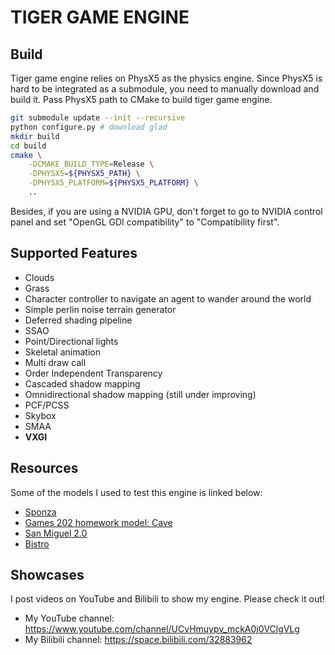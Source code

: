 # TIGER GAME ENGINE

## Build

Tiger game engine relies on PhysX5 as the physics engine.
Since PhysX5 is hard to be integrated as a submodule, you need to manually download and build it.
Pass PhysX5 path to CMake to build tiger game engine.

```bash
git submodule update --init --recursive
python configure.py # download glad
mkdir build
cd build
cmake \
    -DCMAKE_BUILD_TYPE=Release \
    -DPHYSX5=${PHYSX5_PATH} \
    -DPHYSX5_PLATFORM=${PHYSX5_PLATFORM} \
    ..
```

Besides, if you are using a NVIDIA GPU, don't forget to go to NVIDIA control panel
and set "OpenGL GDI compatibility" to "Compatibility first".

## Supported Features

- Clouds
- Grass
- Character controller to navigate an agent to wander around the world
- Simple perlin noise terrain generator
- Deferred shading pipeline
- SSAO
- Point/Directional lights
- Skeletal animation
- Multi draw call
- Order Independent Transparency
- Cascaded shadow mapping
- Omnidirectional shadow mapping (still under improving)
- PCF/PCSS
- Skybox
- SMAA
- **VXGI**

## Resources

Some of the models I used to test this engine is linked below:

- [Sponza](https://github.com/KhronosGroup/glTF-Sample-Models/blob/main/2.0/Sponza/glTF/Sponza.gltf)
- [Games 202 homework model: Cave](https://drive.google.com/drive/folders/1g7gr8XlrlyZllI8f-r4OM-uMdX0KMRWS?usp=drive_link)
- [San Miguel 2.0](https://casual-effects.com/data/)
- [Bistro](https://developer.nvidia.com/orca/amazon-lumberyard-bistro)

## Showcases

I post videos on YouTube and Bilibili to show my engine.
Please check it out!

- My YouTube channel: https://www.youtube.com/channel/UCvHmuypv_mckA0j0VClgVLg
- My Bilibili channel: https://space.bilibili.com/32883962